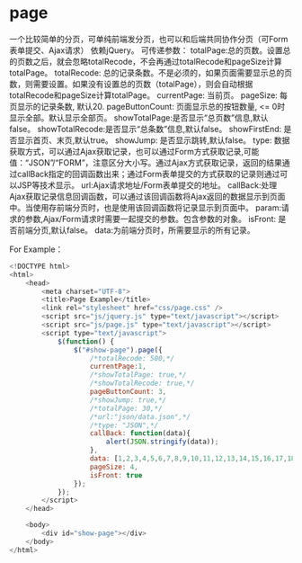 # page
一个比较简单的分页，可单纯前端发分页，也可以和后端共同协作分页（可Form表单提交、Ajax请求）
依赖jQuery。
可传递参数：
totalPage:总的页数。设置总的页数之后，就会忽略totalRecode，不会再通过totalRecode和pageSize计算totalPage。
totalRecode: 总的记录条数。不是必须的，如果页面需要显示总的页数，则需要设置。如果没有设置总的页数（totalPage），则会自动根据totalRecode和pageSize计算totalPage。
currentPage: 当前页。
pageSize: 每页显示的记录条数, 默认20.
pageButtonCount: 页面显示总的按钮数量, <= 0时显示全部。默认显示全部页。
showTotalPage:是否显示“总页数”信息,默认false。
showTotalRecode:是否显示“总条数”信息,默认false。
showFirstEnd: 是否显示首页、末页,默认true。
showJump: 是否显示跳转,默认false。
type: 数据获取方式，可以通过Ajax获取记录，也可以通过Form方式获取记录,可能值：“JSON”/“FORM”，注意区分大小写。通过Ajax方式获取记录，返回的结果通过callBack指定的回调函数出来；通过Form表单提交的方式获取的记录则通过可以JSP等技术显示。
url:Ajax请求地址/Form表单提交的地址。
callBack:处理Ajax获取记录信息回调函数，可以通过该回调函数将Ajax返回的数据显示到页面中。当使用存前端分页时，也是使用该回调函数将记录显示到页面中。
param:请求的参数,Ajax/Form请求时需要一起提交的参数。包含参数的对象。
isFront: 是否前端分页,默认false。
data:为前端分页时，所需要显示的所有记录。

For Example：
```Javascript
<!DOCTYPE html>
<html>
	<head>
		<meta charset="UTF-8">
		<title>Page Example</title>
		<link rel="stylesheet" href="css/page.css" />
		<script src="js/jquery.js" type="text/javascript"></script>
		<script src="js/page.js" type="text/javascript"></script>
		<script type="text/javascript">
			$(function() {
				$("#show-page").page({
					/*totalRecode: 500,*/
					currentPage:1,
					/*showTotalPage: true,*/
					/*showTotalRecode: true,*/
					pageButtonCount: 3,
					/*showJump: true,*/
					/*totalPage: 30,*/
					/*url:"json/data.json",*/
					/*type: "JSON",*/
					callBack: function(data){
						alert(JSON.stringify(data));
					},
					data: [1,2,3,4,5,6,7,8,9,10,11,12,13,14,15,16,17,18,19,20,21,22,23,24,25,26,27,28,29,30],
					pageSize: 4,
					isFront: true
				});
			});
		</script>
	</head>

	<body>
		<div id="show-page"></div>
	</body>
</html>
```
